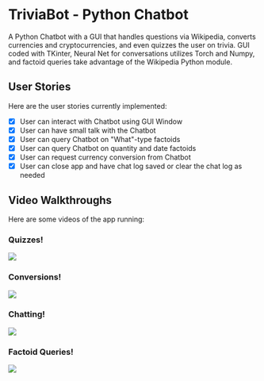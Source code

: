 # TriviaBot - Python Chatbot

A Python Chatbot with a GUI that handles questions via Wikipedia, converts currencies and cryptocurrencies, and even quizzes the user on trivia. GUI coded with TKinter, Neural Net for conversations utilizes Torch and Numpy, and factoid queries take advantage of the Wikipedia Python module.

## User Stories

Here are the user stories currently implemented:

- [x] User can interact with Chatbot using GUI Window
- [x] User can have small talk with the Chatbot
- [x] User can query Chatbot on "What"-type factoids
- [x] User can query Chatbot on quantity and date factoids
- [x] User can request currency conversion from Chatbot
- [x] User can close app and have chat log saved or clear the chat log as needed

## Video Walkthroughs

Here are some videos of the app running:

### Quizzes!
![](https://i.imgur.com/cokLj4D.gif)
### Conversions!
![](https://i.imgur.com/QGqSHX1.gif)
### Chatting!
![](https://i.imgur.com/URgwz5J.gif)
### Factoid Queries!
![](https://i.imgur.com/0xlXckk.gif)
